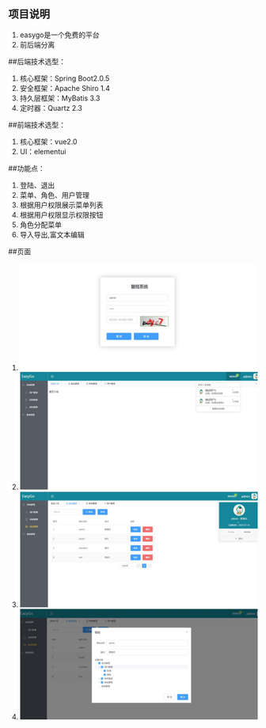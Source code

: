 ## 项目说明
1. easygo是一个免费的平台
2. 前后端分离

##后端技术选型：
1. 核心框架：Spring Boot2.0.5
2. 安全框架：Apache Shiro 1.4
3. 持久层框架：MyBatis 3.3
4. 定时器：Quartz 2.3

##前端技术选型：
1. 核心框架：vue2.0
2. UI：elementui

##功能点：
1. 登陆、退出
2. 菜单、角色、用户管理
3. 根据用户权限展示菜单列表
4. 根据用户权限显示权限按钮
5. 角色分配菜单
5. 导入导出,富文本编辑

##页面
1. ![平台展示](https://raw.githubusercontent.com/octolove/octolove.github.io/master/pt002.jpg)
2. ![平台展示2](https://raw.githubusercontent.com/octolove/octolove.github.io/master/demo1.jpg)
3. ![平台展示3](https://raw.githubusercontent.com/octolove/octolove.github.io/master/demo2.jpg)
3. ![平台展示4](https://raw.githubusercontent.com/octolove/octolove.github.io/master/demo3.jpg)
